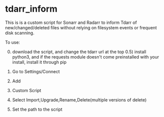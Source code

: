 # tdarr_inform

This is is a custom script for Sonarr and Radarr to inform Tdarr of new/changed/deleted files without relying on filesystem events or frequent disk scanning.

To use:

0) download the script, and change the tdarr url at the top
0.5) install python3, and if the requests module doesn't come preinstalled with your install, install it through pip

1) Go to Settings/Connect
2) Add
3) Custom Script
4) Select Import,Upgrade,Rename,Delete(multiple versions of delete)
5) Set the path to the script
